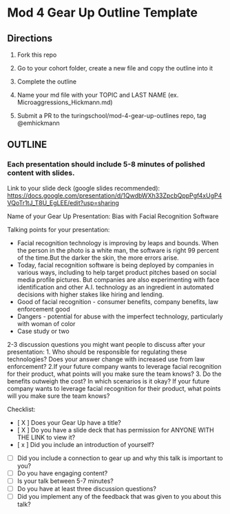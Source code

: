 # Mod 4 Gear Up Outline Template



## Directions

  1) Fork this repo
  
  2) Go to your cohort folder, create a new file and copy the outline into it

  3) Complete the outline 

  4) Name your md file with your TOPIC and LAST NAME (ex.   Microaggressions_Hickmann.md)

  5)  Submit a PR to the turingschool/mod-4-gear-up-outlines repo, tag @emhickmann

## OUTLINE

### Each presentation should include 5-8 minutes of polished content with slides. 
  
  Link to your slide deck (google slides recommended):
  https://docs.google.com/presentation/d/1QwdbWXh33ZpcbQppPgf4xUgP4VQoTr1tJ_T8U_EgLEE/edit?usp=sharing
  
  Name of your Gear Up Presentation: Bias with Facial Recognition Software 
  
  Talking points for your presentation:
  * Facial recognition technology is improving by leaps and bounds.
  When the person in the photo is a white man, the software is right 99 percent of the time.But the darker the skin, the more   errors arise.
  * Today, facial recognition software is being deployed by companies in various ways, including to help target product
  pitches based on social media profile pictures. But companies are also experimenting with face identification and other A.I.
  technology as an ingredient in automated decisions with higher stakes like hiring and lending.
  * Good of facial recognition - consumer benefits, company benefits, law enforcement good
  * Dangers - potential for abuse with the imperfect technology, particularly with woman of color
  * Case study or two
  
  2-3 discussion questions you might want people to discuss after your presentation:
    1. Who should be responsible for regulating these technologies? Does your answer change with increased use from law
    enforcement? 
    2.If your future company wants to leverage facial recognition for their product, what points will you make sure the team
    knows?
    3. Do the benefits outweigh the cost? In which scenarios is it okay?  If your future company wants to leverage facial
    recognition for their product, what points will you make sure the team knows?
    
Checklist: 

- [ X ] Does your Gear Up have a title?
- [ X ] Do you have a slide deck that has permission for ANYONE WITH THE LINK to view it?
- [ x ] Did you include an introduction of yourself?
- [ ] Did you include a connection to gear up and why this talk is important to you?
- [ ] Do you have engaging content?
- [ ] Is your talk between 5-7 minutes?
- [ ] Do you have at least three discussion questions?
- [ ] Did you implement any of the feedback that was given to you about this talk?
